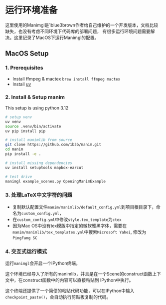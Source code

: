运行环境准备
===========

这里使用的Manimgl是1blue3brown作者给自己维护的一个开发版本，文档比较缺失，也没有考虑不同环境下代码库的部署问题，
有很多运行环境问题需要解决。这里记录了MacOS下运行Manimgl的配置。

## MacOS Setup

### 1. Prerequisites

* Install ffmpeg & mactex `brew install ffmpeg mactex`
* Install [uv](https://docs.astral.sh/uv/)

### 2. Install & Setup manim

This setup is using python 3.12

```bash
# setup venv
uv venv
source .venv/bin/activate
uv pip install pip

# install manimlib from source
git clone https://github.com/1b3b/manim.git
cd manim
pip install -e .

# install missing dependencies
uv install setuptools mapbox-earcut

# test drive
manimgl example_scenes.py OpeningManimExample
```

### 3. 处理LaTeX中文字符的问题

* 复制默认配置文件`manim/manimlib/default_config.yml`到项目根目录下，命名为`custom_config.yml`，
* 在`custom_config.yml`中修改`style.tex_template`为`ctex`
* 因为Mac OS中没有tex模版中指定的微软雅黑字体，需要在`manim/manimlib/tex_templates.yml`中搜索`Microsoft Yahei`, 修改为`PingFang SC`

### 4. 交互式运行模式

运行`manimgl`会开启一个IPython终端。

这个环境已经导入了所有的manimlib，并且是在一个Scene的construct函数上下文中，在construct函数中的内容可以直接粘贴到
IPython中执行。

这个终端还提供了一个简便的粘贴代码功能，可以在IPython中输入`checkpoint_paste()`，会自动执行剪贴板复制的代码。
